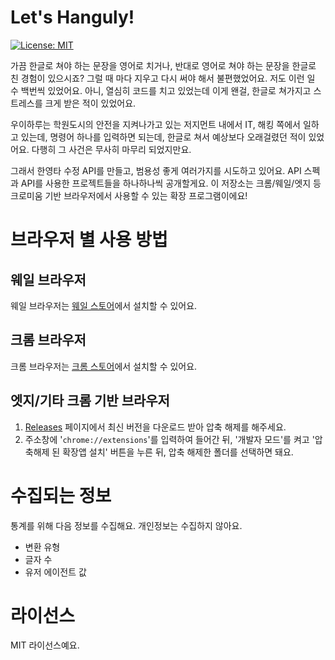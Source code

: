 # Let's Hanguly!

[![License: MIT](https://img.shields.io/badge/License-MIT-yellow.svg)](https://opensource.org/licenses/MIT)

가끔 한글로 쳐야 하는 문장을 영어로 치거나, 반대로 영어로 쳐야 하는 문장을 한글로 친 경험이 있으시죠? 그럴 때 마다 지우고 다시 써야 해서 불편했었어요. 저도 이런 일 수 백번씩 있었어요. 아니, 열심히 코드를 치고 있었는데 이게 왠걸, 한글로 쳐가지고 스트레스를 크게 받은 적이 있었어요.

우이하루는 학원도시의 안전을 지켜나가고 있는 저지먼트 내에서 IT, 해킹 쪽에서 일하고 있는데, 명령어 하나를 입력하면 되는데, 한글로 쳐서 예상보다 오래걸렸던 적이 있었어요. 다행히 그 사건은 무사히 마무리 되었지만요.

그래서 한영타 수정 API를 만들고, 범용성 좋게 여러가지를 시도하고 있어요. API 스펙과 API를 사용한 프로젝트들을 하나하나씩 공개할게요. 이 저장소는 크롬/웨일/엣지 등 크로미움 기반 브라우저에서 사용할 수 있는 확장 프로그램이에요!

# 브라우저 별 사용 방법
## 웨일 브라우저
웨일 브라우저는 [웨일 스토어](https://store.whale.naver.com/detail/dffhhlpmjafgbkhmpgdpdnjbaadcglia)에서 설치할 수 있어요.

## 크롬 브라우저
크롬 브라우저는 [크롬 스토어](https://chrome.google.com/webstore/detail/hanguly/hhfoeljjaolkpnhhibdpeoehpepamcem)에서 설치할 수 있어요.

## 엣지/기타 크롬 기반 브라우저
1. [Releases](https://github.com/gaon12/Hanguly_extension/releases) 페이지에서 최신 버전을 다운로드 받아 압축 해제를 해주세요.
2. 주소창에 '`chrome://extensions`'를 입력하여 들어간 뒤, '개발자 모드'를 켜고 '압축해제 된 확장앱 설치' 버튼을 누른 뒤, 압축 해제한 폴더를 선택하면 돼요.

# 수집되는 정보
통계를 위해 다음 정보를 수집해요. 개인정보는 수집하지 않아요.
* 변환 유형
* 글자 수
* 유저 에이전트 값


# 라이선스
MIT 라이선스예요.

